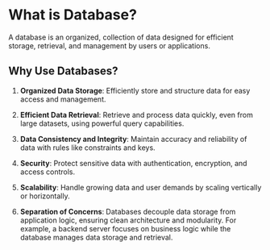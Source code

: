 # What is Database?
A database is an organized, collection of data designed for efficient storage, retrieval, and management by users or applications.

## Why Use Databases?

1. **Organized Data Storage**: 
   Efficiently store and structure data for easy access and management.

2. **Efficient Data Retrieval**: 
   Retrieve and process data quickly, even from large datasets, using powerful query capabilities.

3. **Data Consistency and Integrity**: 
   Maintain accuracy and reliability of data with rules like constraints and keys.

4. **Security**: 
   Protect sensitive data with authentication, encryption, and access controls.

5. **Scalability**: 
   Handle growing data and user demands by scaling vertically or horizontally.

6. **Separation of Concerns**: 
   Databases decouple data storage from application logic, ensuring clean architecture and modularity. 
   For example, a backend server focuses on business logic while the database manages data storage and retrieval.
